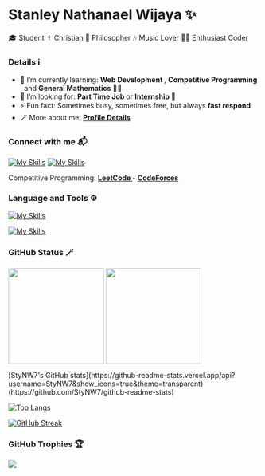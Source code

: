 # Stanley Nathanael Wijaya ✨

🎓 Student
✝️ Christian
🧠 Philosopher
🎶 Music Lover
🧑‍💻 Enthusiast Coder

### Details ℹ

- 🌱 I’m currently learning: <b> Web Development </b>, <b> Competitive Programming </b>, and <b> General Mathematics </b> 👨‍🔬
- 🤔 I’m looking for: <b> Part Time Job </b> or <b> Internship </b> 🙏
- ⚡ Fun fact: Sometimes busy, sometimes free, but always <b> fast respond </b>
- 🪄 More about me: <a href = "https://bento.me/snw77"> <b> Profile Details </b> </a>

### Connect with me 📬

[![My Skills](https://skillicons.dev/icons?i=instagram)](https://www.instagram.com/snw.77/)
[![My Skills](https://skillicons.dev/icons?i=gmail)](https://mail.google.com/mail/u/?authuser=stanley.n.wijaya7@gmail.com)

Competitive Programming: <a href="https://leetcode.com/xStyNWx/"> <b> LeetCode </b> </a> - <a href="https://codeforces.com/profile/xStyNWx"> <b> CodeForces </b> </a>

### Language and Tools ⚙️

[![My Skills](https://skillicons.dev/icons?i=html,css,js,jquery,bootstrap,c,cpp,python,java)](https://skillicons.dev)

[![My Skills](https://skillicons.dev/icons?i=figma,github,discord,vscode)](https://skillicons.dev)

### GitHub Status 🪄

<p>
  <a>
    <img align="center" src="https://github-readme-stats.vercel.app/api/top-langs/?username=StyNW7&layout=donut", height="192px" />
  </a>
  <a>
    <img align="center" src="https://github-readme-stats.vercel.app/api?username=StyNW7&show_icons=true&locale=en", height="192px"" />
  </a>
</p>

<p>
  [StyNW7's GitHub stats](https://github-readme-stats.vercel.app/api?username=StyNW7&show_icons=true&theme=transparent)(https://github.com/StyNW7/github-readme-stats)

  [![Top Langs](https://github-readme-stats.vercel.app/api/top-langs/?username=StyNW7&layout=donut)](https://github.com/StyNW7/github-readme-stats)
</p>

[![GitHub Streak](https://streak-stats.demolab.com/?user=StyNW7)](https://git.io/streak-stats)

### GitHub Trophies 🏆
![](https://github-profile-trophy.vercel.app/?username=StyNW7&theme=onedark&rank=S,SS,SSS,A,AA,AAA,B,C,SECRET)
